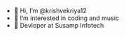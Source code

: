 - 👋 Hi, I’m @krishvekriya12
- 👀 I’m interested in coding and music
- 🌱 Devloper at Susamp Infotech
<!---
krishvekriya12/krishvekriya12 is a ✨ special ✨ repository because its `README.md` (this file) appears on your GitHub profile.
You can click the Preview link to take a look at your changes.
--->
